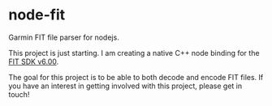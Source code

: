 node-fit
========

Garmin FIT file parser for nodejs.

This project is just starting. I am creating a native C++ node binding for the [FIT SDK v6.00](http://www.thisisant.com/resources/fit/).

The goal for this project is to be able to both decode and encode FIT files. If you have an interest in getting involved with this project, please get in touch!
